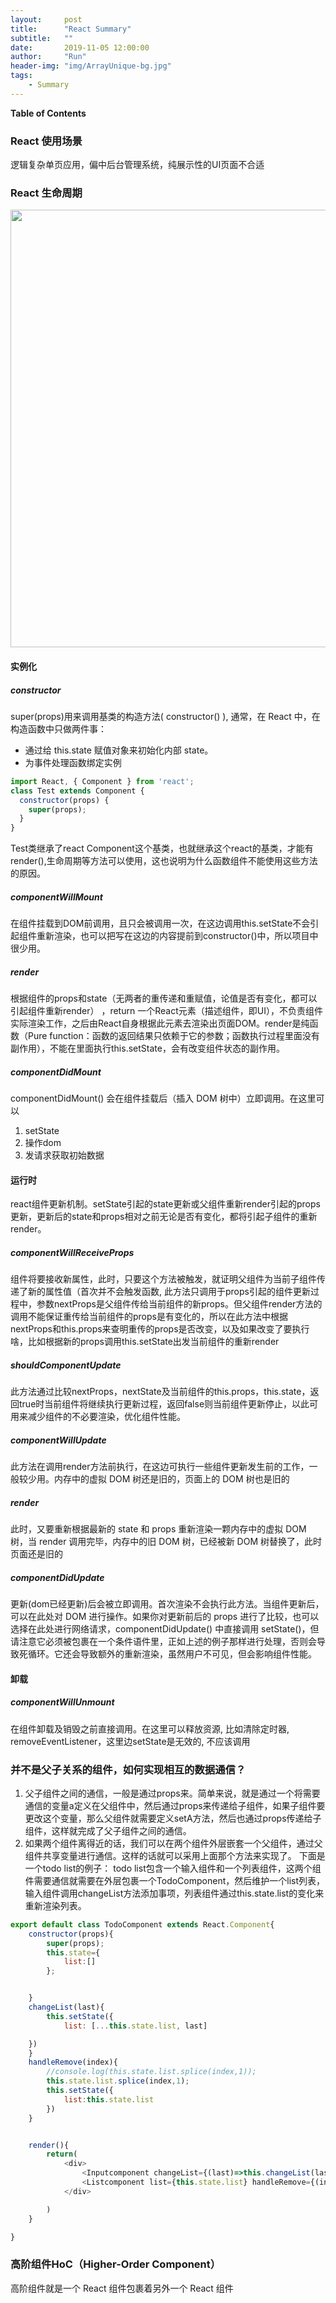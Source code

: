 ```yaml
---
layout:     post
title:      "React Summary"
subtitle:   ""
date:       2019-11-05 12:00:00
author:     "Run"
header-img: "img/ArrayUnique-bg.jpg"
tags:
    - Summary
---
```


**Table of Contents** 

### React 使用场景
逻辑复杂单页应用，偏中后台管理系统，纯展示性的UI页面不合适

### React 生命周期

<img src="http://lrun1124.github.io/img/react_summary/lifeCycle.webp" width = "700px"/>

#### 实例化
##### constructor
super(props)用来调用基类的构造方法( constructor() ), 通常，在 React 中，在构造函数中只做两件事：
 - 通过给 this.state 赋值对象来初始化内部 state。
 - 为事件处理函数绑定实例
```js
import React, { Component } from 'react';
class Test extends Component {
  constructor(props) {
    super(props);
  }
}
```
Test类继承了react Component这个基类，也就继承这个react的基类，才能有render(),生命周期等方法可以使用，这也说明为什么函数组件不能使用这些方法的原因。

##### componentWillMount

在组件挂载到DOM前调用，且只会被调用一次，在这边调用this.setState不会引起组件重新渲染，也可以把写在这边的内容提前到constructor()中，所以项目中很少用。

##### render
根据组件的props和state（无两者的重传递和重赋值，论值是否有变化，都可以引起组件重新render） ，return 一个React元素（描述组件，即UI），不负责组件实际渲染工作，之后由React自身根据此元素去渲染出页面DOM。render是纯函数（Pure function：函数的返回结果只依赖于它的参数；函数执行过程里面没有副作用），不能在里面执行this.setState，会有改变组件状态的副作用。

##### componentDidMount
componentDidMount() 会在组件挂载后（插入 DOM 树中）立即调用。在这里可以
1. setState
2. 操作dom
3. 发请求获取初始数据

#### 运行时
react组件更新机制。setState引起的state更新或父组件重新render引起的props更新，更新后的state和props相对之前无论是否有变化，都将引起子组件的重新render。

##### componentWillReceiveProps
组件将要接收新属性，此时，只要这个方法被触发，就证明父组件为当前子组件传递了新的属性值（首次并不会触发函数, 此方法只调用于props引起的组件更新过程中，参数nextProps是父组件传给当前组件的新props。但父组件render方法的调用不能保证重传给当前组件的props是有变化的，所以在此方法中根据nextProps和this.props来查明重传的props是否改变，以及如果改变了要执行啥，比如根据新的props调用this.setState出发当前组件的重新render

##### shouldComponentUpdate
此方法通过比较nextProps，nextState及当前组件的this.props，this.state，返回true时当前组件将继续执行更新过程，返回false则当前组件更新停止，以此可用来减少组件的不必要渲染，优化组件性能。

##### componentWillUpdate
此方法在调用render方法前执行，在这边可执行一些组件更新发生前的工作，一般较少用。内存中的虚拟 DOM 树还是旧的，页面上的 DOM 树也是旧的

##### render
此时，又要重新根据最新的 state 和 props 重新渲染一颗内存中的虚拟 DOM 树，当 render 调用完毕，内存中的旧 DOM 树，已经被新 DOM 树替换了，此时页面还是旧的

##### componentDidUpdate
更新(dom已经更新)后会被立即调用。首次渲染不会执行此方法。当组件更新后，可以在此处对 DOM 进行操作。如果你对更新前后的 props 进行了比较，也可以选择在此处进行网络请求，componentDidUpdate() 中直接调用 setState()，但请注意它必须被包裹在一个条件语件里，正如上述的例子那样进行处理，否则会导致死循环。它还会导致额外的重新渲染，虽然用户不可见，但会影响组件性能。

#### 卸载
##### componentWillUnmount
在组件卸载及销毁之前直接调用。在这里可以释放资源, 比如清除定时器, removeEventListener，这里边setState是无效的, 不应该调用

### 并不是父子关系的组件，如何实现相互的数据通信？
1. 父子组件之间的通信，一般是通过props来。简单来说，就是通过一个将需要通信的变量a定义在父组件中，然后通过props来传递给子组件，如果子组件要更改这个变量，那么父组件就需要定义setA方法，然后也通过props传递给子组件，这样就完成了父子组件之间的通信。
1. 如果两个组件离得近的话，我们可以在两个组件外层嵌套一个父组件，通过父组件共享变量进行通信。这样的话就可以采用上面那个方法来实现了。
下面是一个todo list的例子：
todo list包含一个输入组件和一个列表组件，这两个组件需要通信就需要在外层包裹一个TodoComponent，然后维护一个list列表，输入组件调用changeList方法添加事项，列表组件通过this.state.list的变化来重新渲染列表。
```js
export default class TodoComponent extends React.Component{
    constructor(props){
        super(props);
        this.state={
            list:[]
        };


    }
    changeList(last){
        this.setState({
            list: [...this.state.list, last]

    })
    }
    handleRemove(index){
        //console.log(this.state.list.splice(index,1));
        this.state.list.splice(index,1);
        this.setState({
            list:this.state.list
        })
    }


    render(){
        return(
            <div>
                <Inputcomponent changeList={(last)=>this.changeList(last)} list={this.state.list}/>
                <Listcomponent list={this.state.list} handleRemove={(index)=>this.handleRemove(index)}/>
            </div>

        )
    }

}
```

### 高阶组件HoC（Higher-Order Component）
高阶组件就是一个 React 组件包裹着另外一个 React 组件

